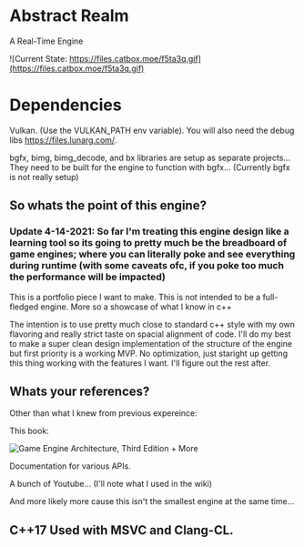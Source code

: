 # Abstract Realm
A Real-Time Engine

![Current State: https://files.catbox.moe/f5ta3q.gif](https://files.catbox.moe/f5ta3q.gif)

# Dependencies

Vulkan. (Use the VULKAN_PATH env variable). You will also need the debug libs https://files.lunarg.com/.

bgfx, bimg, bimg_decode, and bx libraries are setup as separate projects... They need to be built for the engine to function with bgfx...
(Currently bgfx is not really setup)

## So whats the point of this engine?

### Update 4-14-2021: So far I'm treating this engine design like a learning tool so its going to pretty much be the breadboard of game engines; where you can literally poke and see everything during runtime (with some caveats ofc, if you poke too much the performance will be impacted)

This is a portfolio piece I want to make. This is not intended to be a full-fledged engine. More so a showcase of what I know in c++

The intention is to use pretty much close to standard c++ style with my own flavoring and really strict taste on spacial alignment of code. I'll do my best to make a super clean design implementation of the structure of the engine but first priority is a working MVP. No optimization, just staright up getting this thing working with the features I want. I'll figure out the rest after.

## Whats your references?

Other than what I knew from previous expereince:

This book: 

![Game Engine Architecture, Third Edition](https://i.imgur.com/oMnHm74.png) + More

Documentation for various APIs.

A bunch of Youtube... (I'll note what I used in the wiki)

And more likely more cause this isn't the smallest engine at the same time...

## C++17 Used with MSVC and Clang-CL. 
